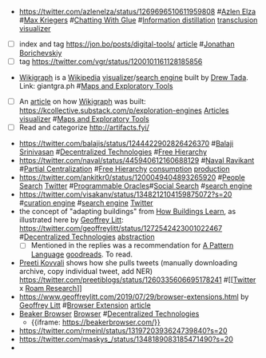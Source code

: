 - https://twitter.com/azlenelza/status/1269696510611959808 #[Azlen Elza](<Azlen Elza.md>) #[Max Kriegers](<Max Kriegers.md>) #[Chatting With Glue](<Chatting With Glue.md>) #[Information distillation](<Information distillation.md>) [transclusion](<transclusion.md>) [visualizer](<visualizer.md>) 
- [ ] index and tag https://jon.bo/posts/digital-tools/ [article](<article.md>) #[Jonathan Borichevskiy](<Jonathan Borichevskiy.md>)
- [ ] tag https://twitter.com/vgr/status/1200101161128185856
- [Wikigraph](<Wikigraph.md>) is a [Wikipedia](<Wikipedia.md>) [visualizer](<visualizer.md>)/[search engine](<search engine.md>) built by [Drew Tada](<Drew Tada.md>). Link: giantgra.ph #[Maps and Exploratory Tools](<Maps and Exploratory Tools.md>)
- [ ] An [article](<article.md>) on how [Wikigraph](<Wikigraph.md>) was built: https://kcollective.substack.com/p/exploration-engines [Articles](<Articles.md>) [visualizer](<visualizer.md>) #[Maps and Exploratory Tools](<Maps and Exploratory Tools.md>)
- [ ] Read and categorize http://artifacts.fyi/
- https://twitter.com/balajis/status/1244422902826426370 #[Balaji Srinivasan](<Balaji Srinivasan.md>) #[Decentralized Technologies](<Decentralized Technologies.md>) #[Free Hierarchy](<Free Hierarchy.md>)
- https://twitter.com/naval/status/445940612160688129 #[Naval Ravikant](<Naval Ravikant.md>) #[Partial Centralization](<Partial Centralization.md>) #[Free Hierarchy](<Free Hierarchy.md>) [consumption](<consumption.md>) [production](<production.md>)
- https://twitter.com/ankitkr0/status/1200049404893265920 #[People Search](<People Search.md>) [Twitter](<Twitter.md>) #[Programmable Oracles](<Programmable Oracles.md>)#[Social Search](<Social Search.md>) #[search engine](<search engine.md>)
- https://twitter.com/visakanv/status/1348212104159875072?s=20 #[curation engine](<curation engine.md>) #[search engine](<search engine.md>) [Twitter](<Twitter.md>)
- the concept of "adapting buildings" from [How Buildings Learn](<How Buildings Learn.md>), as illustrated here by [Geoffrey Litt](<Geoffrey Litt.md>): https://twitter.com/geoffreylitt/status/1272542423001022467 #[Decentralized Technologies](<Decentralized Technologies.md>) [abstraction](<abstraction.md>)
    - [ ] Mentioned in the replies was a recommendation for [A Pattern Language](<A Pattern Language.md>) [goodreads](https://www.goodreads.com/book/show/79766.A_Pattern_Language).  To read.
- [Preeti Kovvali](<Preeti Kovvali.md>) shows how she pulls tweets (manually downloading archive, copy individual tweet, add NER) https://twitter.com/preetiblogs/status/1260335606695178241 #[[[Twitter](<[[Twitter.md>) x [Roam Research](<Roam Research.md>)]] 
- https://www.geoffreylitt.com/2019/07/29/browser-extensions.html by [Geoffrey Litt](<Geoffrey Litt.md>) #[Browser Extension](<Browser Extension.md>) [article](<article.md>)
- [Beaker Browser](<Beaker Browser.md>) [Browser](<Browser.md>) #[Decentralized Technologies](<Decentralized Technologies.md>)
    - {{iframe: https://beakerbrowser.com/}}
- https://twitter.com/rmeinl/status/1319720393624739840?s=20
- https://twitter.com/maskys_/status/1348189083185471490?s=20
- 
